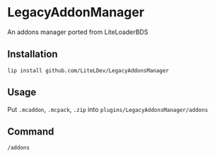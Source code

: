 # LegacyAddonManager

An addons manager ported from LiteLoaderBDS

## Installation

```shell
lip install github.com/LiteLDev/LegacyAddonsManager
```

## Usage

Put `.mcaddon`, `.mcpack`, `.zip` into `plugins/LegacyAddonsManager/addons`

## Command

`/addons`
